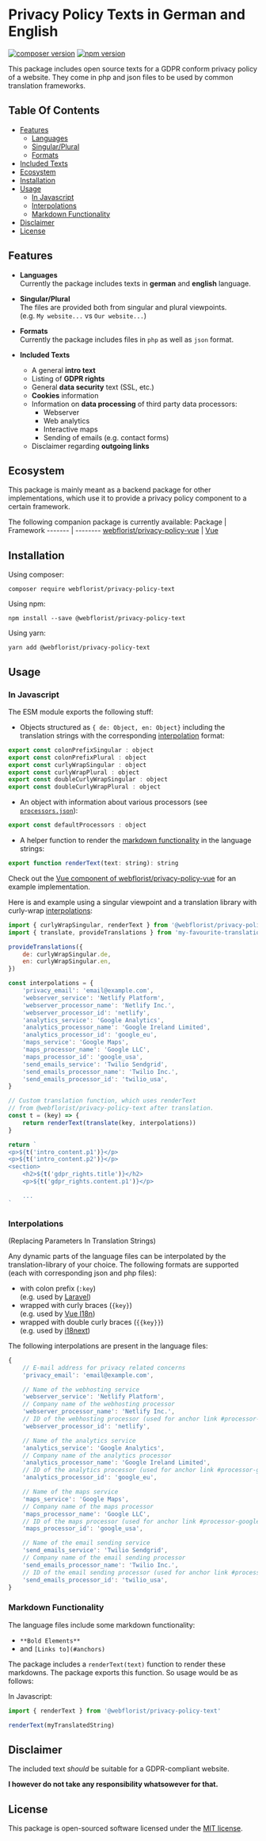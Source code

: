 # Privacy Policy Texts in German and English

[![composer version](https://poser.pugx.org/webflorist/privacy-policy-text/v/stable)](https://packagist.org/packages/webflorist/privacy-policy-text)
[![npm version](https://img.shields.io/npm/v/@webflorist/privacy-policy-text.svg)](https://www.npmjs.com/package/@webflorist/privacy-policy-text)

This package includes open source texts for a GDPR conform privacy policy of a website. They come in php and json files to be used by common translation frameworks.

## Table Of Contents

- [Features](#features)
  - [Languages](#languages)
  - [Singular/Plural](#singularplural)
  - [Formats](#formats)
- [Included Texts](#included-texts)
- [Ecosystem](#ecosystem)
- [Installation](#installation)
- [Usage](#usage)
  - [In Javascript](#in-javascript)
  - [Interpolations](#interpolations)
  - [Markdown Functionality](#markdown-functionality)
- [Disclaimer](#disclaimer)
- [License](#license)

## Features

- **Languages**  
  Currently the package includes texts in **german** and **english** language.

- **Singular/Plural**  
  The files are provided both from singular and plural viewpoints.  
  (e.g. `My website...` vs `Our website...`)

- **Formats**  
  Currently the package includes files in `php` as well as `json` format.

- **Included Texts**

  - A general **intro text**
  - Listing of **GDPR rights**
  - General **data security** text (SSL, etc.)
  - **Cookies** information
  - Information on **data processing** of third party data processors:
    - Webserver
    - Web analytics
    - Interactive maps
    - Sending of emails (e.g. contact forms)
  - Disclaimer regarding **outgoing links**

## Ecosystem

This package is mainly meant as a backend package for other implementations, which use it to provide a privacy policy component to a certain framework.

The following companion package is currently available:
Package | Framework
------- | --------
[webflorist/privacy-policy-vue](https://github.com/webflorist/privacy-policy-vue) | [Vue](https://vuejs.org/)

## Installation

Using composer:

```shell
composer require webflorist/privacy-policy-text
```

Using npm:

```shell
npm install --save @webflorist/privacy-policy-text
```

Using yarn:

```shell
yarn add @webflorist/privacy-policy-text
```

## Usage

### In Javascript

The ESM module exports the following stuff:

- Objects structured as `{ de: Object, en: Object}` including the translation strings with the corresponding [interpolation](#interpolations) format:

```js
export const colonPrefixSingular : object
export const colonPrefixPlural : object
export const curlyWrapSingular : object
export const curlyWrapPlural : object
export const doubleCurlyWrapSingular : object
export const doubleCurlyWrapPlural : object
```

- An object with information about various processors (see [`processors.json`](https://github.com/webflorist/privacy-policy-text/blob/main/dist/json/processors.json)):

```js
export const defaultProcessors : object
```

- A helper function to render the [markdown functionality](#markdown-functionality) in the language strings:

```js
export function renderText(text: string): string
```

Check out the [Vue component of webflorist/privacy-policy-vue](https://github.com/webflorist/privacy-policy-vue/blob/main/dist/components/PrivacyPolicy.vue) for an example implementation.

Here is and example using a singular viewpoint and a translation library with curly-wrap [interpolations](#interpolations):

```js
import { curlyWrapSingular, renderText } from '@webflorist/privacy-policy-text'
import { translate, provideTranslations } from 'my-favourite-translation-library

provideTranslations({
    de: curlyWrapSingular.de,
    en: curlyWrapSingular.en,
})

const interpolations = {
    'privacy_email': 'email@example.com',
    'webserver_service': 'Netlify Platform',
    'webserver_processor_name': 'Netlify Inc.',
    'webserver_processor_id': 'netlify',
    'analytics_service': 'Google Analytics',
    'analytics_processor_name': 'Google Ireland Limited',
    'analytics_processor_id': 'google_eu',
    'maps_service': 'Google Maps',
    'maps_processor_name': 'Google LLC',
    'maps_processor_id': 'google_usa',
    'send_emails_service': 'Twilio Sendgrid',
    'send_emails_processor_name': 'Twilio Inc.',
    'send_emails_processor_id': 'twilio_usa',
}

// Custom translation function, which uses renderText
// from @webflorist/privacy-policy-text after translation.
const t = (key) => {
    return renderText(translate(key, interpolations))
}

return `
<p>${t('intro_content.p1')}</p>
<p>${t('intro_content.p2')}</p>
<section>
    <h2>${t('gdpr_rights.title')}</h2>
    <p>${t('gdpr_rights.content.p1')}</p>

    ...
`
```

### Interpolations

(Replacing Parameters In Translation Strings)

Any dynamic parts of the language files can be interpolated by the translation-library of your choice. The following formats are supported (each with corresponding json and php files):

- with colon prefix (`:key`)  
   (e.g. used by [Laravel](https://laravel.com/docs/8.x/localization#replacing-parameters-in-translation-strings))
- wrapped with curly braces (`{key}`)  
   (e.g. used by [Vue I18n](https://vue-i18n.intlify.dev/guide/essentials/syntax.html#interpolations))
- wrapped with double curly braces (`{{key}}`)  
   (e.g. used by [i18next](https://www.i18next.com/translation-function/interpolation))

The following interpolations are present in the language files:

```js
{
    // E-mail address for privacy related concerns
    'privacy_email': 'email@example.com',

    // Name of the webhosting service
    'webserver_service': 'Netlify Platform',
    // Company name of the webhosting processor
    'webserver_processor_name': 'Netlify Inc.',
    // ID of the webhosting processor (used for anchor link #processor-netlify)
    'webserver_processor_id': 'netlify',

    // Name of the analytics service
    'analytics_service': 'Google Analytics',
    // Company name of the analytics processor
    'analytics_processor_name': 'Google Ireland Limited',
    // ID of the analytics processor (used for anchor link #processor-google_eu)
    'analytics_processor_id': 'google_eu',

    // Name of the maps service
    'maps_service': 'Google Maps',
    // Company name of the maps processor
    'maps_processor_name': 'Google LLC',
    // ID of the maps processor (used for anchor link #processor-google_usa)
    'maps_processor_id': 'google_usa',

    // Name of the email sending service
    'send_emails_service': 'Twilio Sendgrid',
    // Company name of the email sending processor
    'send_emails_processor_name': 'Twilio Inc.',
    // ID of the email sending processor (used for anchor link #processor-twilio_usa)
    'send_emails_processor_id': 'twilio_usa',
}
```

### Markdown Functionality

The language files include some markdown functionality:

- `**Bold Elements**`
- and `[Links to](#anchors)`

The package includes a `renderText(text)` function to render these markdowns. The package exports this function. So usage would be as follows:

In Javascript:

```js
import { renderText } from '@webflorist/privacy-policy-text'

renderText(myTranslatedString)
```

## Disclaimer

The included text _should_ be suitable for a GDPR-compliant website.

**I however do not take any responsibility whatsowever for that.**

## License

This package is open-sourced software licensed under the [MIT license](https://github.com/laravel/framework/blob/8.x/LICENSE.md).
